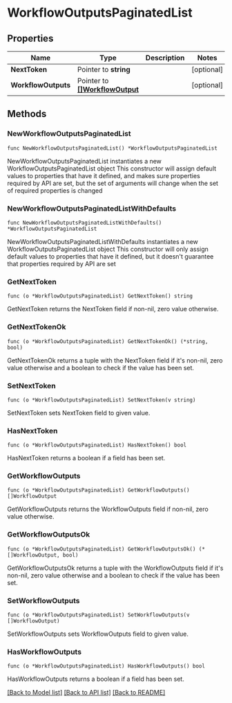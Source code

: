 # WorkflowOutputsPaginatedList

## Properties

Name | Type | Description | Notes
------------ | ------------- | ------------- | -------------
**NextToken** | Pointer to **string** |  | [optional] 
**WorkflowOutputs** | Pointer to [**[]WorkflowOutput**](WorkflowOutput.md) |  | [optional] 

## Methods

### NewWorkflowOutputsPaginatedList

`func NewWorkflowOutputsPaginatedList() *WorkflowOutputsPaginatedList`

NewWorkflowOutputsPaginatedList instantiates a new WorkflowOutputsPaginatedList object
This constructor will assign default values to properties that have it defined,
and makes sure properties required by API are set, but the set of arguments
will change when the set of required properties is changed

### NewWorkflowOutputsPaginatedListWithDefaults

`func NewWorkflowOutputsPaginatedListWithDefaults() *WorkflowOutputsPaginatedList`

NewWorkflowOutputsPaginatedListWithDefaults instantiates a new WorkflowOutputsPaginatedList object
This constructor will only assign default values to properties that have it defined,
but it doesn't guarantee that properties required by API are set

### GetNextToken

`func (o *WorkflowOutputsPaginatedList) GetNextToken() string`

GetNextToken returns the NextToken field if non-nil, zero value otherwise.

### GetNextTokenOk

`func (o *WorkflowOutputsPaginatedList) GetNextTokenOk() (*string, bool)`

GetNextTokenOk returns a tuple with the NextToken field if it's non-nil, zero value otherwise
and a boolean to check if the value has been set.

### SetNextToken

`func (o *WorkflowOutputsPaginatedList) SetNextToken(v string)`

SetNextToken sets NextToken field to given value.

### HasNextToken

`func (o *WorkflowOutputsPaginatedList) HasNextToken() bool`

HasNextToken returns a boolean if a field has been set.

### GetWorkflowOutputs

`func (o *WorkflowOutputsPaginatedList) GetWorkflowOutputs() []WorkflowOutput`

GetWorkflowOutputs returns the WorkflowOutputs field if non-nil, zero value otherwise.

### GetWorkflowOutputsOk

`func (o *WorkflowOutputsPaginatedList) GetWorkflowOutputsOk() (*[]WorkflowOutput, bool)`

GetWorkflowOutputsOk returns a tuple with the WorkflowOutputs field if it's non-nil, zero value otherwise
and a boolean to check if the value has been set.

### SetWorkflowOutputs

`func (o *WorkflowOutputsPaginatedList) SetWorkflowOutputs(v []WorkflowOutput)`

SetWorkflowOutputs sets WorkflowOutputs field to given value.

### HasWorkflowOutputs

`func (o *WorkflowOutputsPaginatedList) HasWorkflowOutputs() bool`

HasWorkflowOutputs returns a boolean if a field has been set.


[[Back to Model list]](../README.md#documentation-for-models) [[Back to API list]](../README.md#documentation-for-api-endpoints) [[Back to README]](../README.md)


